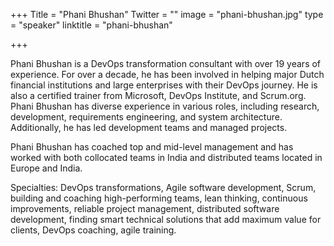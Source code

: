 +++
Title = "Phani Bhushan"
Twitter = ""
image = "phani-bhushan.jpg"
type = "speaker"
linktitle = "phani-bhushan"

+++

Phani Bhushan is a DevOps transformation consultant with over 19 years of experience. For over a decade, he has been involved in helping major Dutch financial institutions and large enterprises with their DevOps journey. He is also a certified trainer from Microsoft, DevOps Institute, and Scrum.org. Phani Bhushan has diverse experience in various roles, including research, development, requirements engineering, and system architecture. Additionally, he has led development teams and managed projects.

Phani Bhushan has coached top and mid-level management and has worked with both collocated teams in India and distributed teams located in Europe and India.

Specialties: DevOps transformations, Agile software development, Scrum, building and coaching high-performing teams, lean thinking, continuous improvements, reliable project management, distributed software development, finding smart technical solutions that add maximum value for clients, DevOps coaching, agile training.
